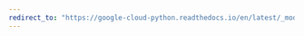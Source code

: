 ```yaml
---
redirect_to: "https://google-cloud-python.readthedocs.io/en/latest/_modules/google/cloud/dataproc_v1/types.html"
---
```

